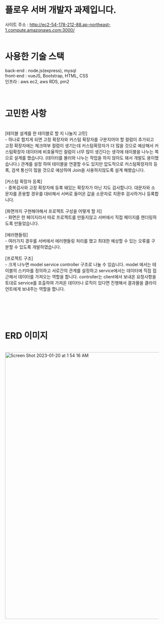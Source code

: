 # 플로우 서버 개발자 과제입니다.

사이트 주소 : http://ec2-54-178-212-88.ap-northeast-1.compute.amazonaws.com:3000/
<br><br>
# 사용한 기술 스택
back-end : node.js(express), mysql
<br>
front-end : vueJS, Bootstrap, HTML, CSS
<br>
인프라 : aws ec2, aws RDS, pm2
<br><br><br>
# 고민한 사항
<br>
[테이블 설계를 한 테이블로 할 지 나눌지 고민] <br>
 - 하나로 합치게 되면 고정 확장자와 커스텀 확장자를 구분지어야 할 컬럼이 추가되고 고정 확장자에는 체크여부 컬럼이 생기는데 커스텀확장자가 더 많을 것으로 예상해서 커스텀확장자 데이터에 비효율적인 컬럼이 너무 많이 생긴다는 생각에 테이블을 나누는 쪽으로 설계를 했습니다. (데이터를 불러와 나누는 작업을 하지 않아도 돼서 개발도 용이했습니다.) 관계를 설정 하여 테이블을 연결할 수도 있지만 압도적으로 커스텀확장자의 등록, 검색 통신이 많을 것으로 예상하여 Join을 사용하지않도록 설계 해봤습니다.
<br><br>
[커스텀 확장자 등록] <br>
 - 중복검사와 고정 확장자에 등록 돼있는 확장자가 아닌 지도 검사합니다. 대문자와 소문자를 혼용할 경우를 대비해서 서버로 들어온 값을 소문자로 치환후 검사하거나 등록합니다.
<br><br>
[화면까지 구현해야해서 프로젝트 구성을 어떻게 할 지] <br>
 - 화면은 한 페이지라서 따로 프로젝트를 만들지않고 서버에서 직접 페이지를 렌더링하도록 만들었습니다.
<br><br>
[에러핸들링] <br>
 - 여러가지 경우를 서버에서 에러핸들링 처리를 했고 최대한 예상할 수 있는 오류를 구분할 수 있도록 개발하였습니다.
<br><br>
[프로젝트 구조] <br>
 - 크게 나누면 model service controller 구조로 나눌 수 있습니다. model 에서는 테이블의 스키마를 정의하고 서로간의 관계를 설정하고 service에서는 데이터에 직접 접근해서 데이터를 가져오는 역할을 합니다. controller는 client에서 보내온 요청사항을 토대로 service를 호출하여 가져온 데이터나 로직이 있다면 진행해서 결과물을 클라이언트에게 보내주는 역할을 합니다. 
 
<br><br><br><br>

# ERD 이미지
<br>
<img width="871" alt="Screen Shot 2023-01-20 at 1 54 16 AM" src="https://user-images.githubusercontent.com/97156898/213507894-7bb68063-5cbe-4974-ba00-e7a0b30bab19.png">

